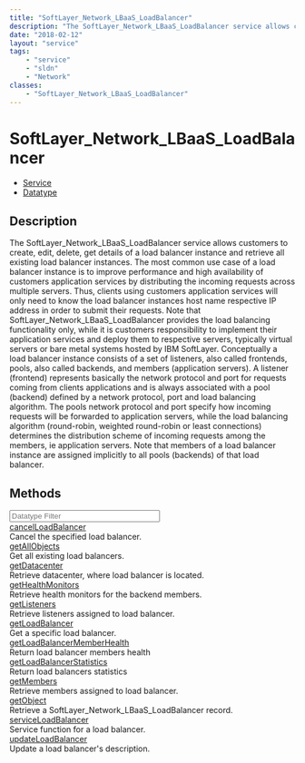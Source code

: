```yaml
---
title: "SoftLayer_Network_LBaaS_LoadBalancer"
description: "The SoftLayer_Network_LBaaS_LoadBalancer service allows customers to create, edit, delete, get details of a load balance... "
date: "2018-02-12"
layout: "service"
tags:
    - "service"
    - "sldn"
    - "Network"
classes:
    - "SoftLayer_Network_LBaaS_LoadBalancer"
---
```

# SoftLayer_Network_LBaaS_LoadBalancer
<div id='service-datatype'>
    <ul id='sldn-reference-tabs'>
    <li id='service'> <a href='/reference/services/SoftLayer_Network_LBaaS_LoadBalancer' >Service</a></li>    <li id='datatype'> <a href='/reference/datatypes/SoftLayer_Network_LBaaS_LoadBalancer' >Datatype</a></li>
    </ul>
</div>

## Description
The SoftLayer_Network_LBaaS_LoadBalancer service allows customers to create, edit, delete, get details of a load balancer instance and retrieve all existing load balancer instances. The most common use case of a load balancer instance is to improve performance and high availability of customers application services by distributing the incoming requests across multiple servers. Thus, clients using customers application services will only need to know the load balancer instances host name respective IP address in order to submit their requests. Note that SoftLayer_Network_LBaaS_LoadBalancer provides the load balancing functionality only, while it is customers responsibility to implement their application services and deploy them to respective servers, typically virtual servers or bare metal systems hosted by IBM SoftLayer. Conceptually a load balancer instance consists of a set of listeners, also called frontends, pools, also called backends, and members (application servers). A listener (frontend) represents basically the network protocol and port for requests coming from clients applications and is always associated with a pool (backend) defined by a network protocol, port and load balancing algorithm. The pools network protocol and port specify how incoming requests will be forwarded to application servers, while the load balancing algorithm (round-robin, weighted round-robin or least connections) determines the distribution scheme of incoming requests among the members, ie application servers. Note that members of a load balancer instance are assigned implicitly to all pools (backends) of that load balancer. 



        
<div id="properties" class="content">
    <h2>Methods</h2>
    <div class="view-filters">
        <div class="clearfix">
            <div class="search-input-box">
                <input placeholder="Datatype Filter" onkeyup="titleSearch(inputId='edit-combine', divId='method-div', elementClass='method-row')" 
                    type="text" id="edit-combine" value="" size="30" maxlength="128" class="form-text">
            </div>
        </div>
    </div>
    <div id="method-div">
            <div class="method-row">
                        <span class='view-field-title'><a href='/reference/services/SoftLayer_Network_LBaaS_LoadBalancer/cancelLoadBalancer'> cancelLoadBalancer</a> </span>
            <div class='views-field-body'>Cancel the specified load balancer. </div>
        </div>
            <div class="method-row">
                        <span class='view-field-title'><a href='/reference/services/SoftLayer_Network_LBaaS_LoadBalancer/getAllObjects'> getAllObjects</a> </span>
            <div class='views-field-body'>Get all existing load balancers. </div>
        </div>
            <div class="method-row">
                        <span class='view-field-title'><a href='/reference/services/SoftLayer_Network_LBaaS_LoadBalancer/getDatacenter'> getDatacenter</a> </span>
            <div class='views-field-body'>Retrieve datacenter, where load balancer is located.</div>
        </div>
            <div class="method-row">
                        <span class='view-field-title'><a href='/reference/services/SoftLayer_Network_LBaaS_LoadBalancer/getHealthMonitors'> getHealthMonitors</a> </span>
            <div class='views-field-body'>Retrieve health monitors for the backend members.</div>
        </div>
            <div class="method-row">
                        <span class='view-field-title'><a href='/reference/services/SoftLayer_Network_LBaaS_LoadBalancer/getListeners'> getListeners</a> </span>
            <div class='views-field-body'>Retrieve listeners assigned to load balancer.</div>
        </div>
            <div class="method-row">
                        <span class='view-field-title'><a href='/reference/services/SoftLayer_Network_LBaaS_LoadBalancer/getLoadBalancer'> getLoadBalancer</a> </span>
            <div class='views-field-body'>Get a specific load balancer. </div>
        </div>
            <div class="method-row">
                        <span class='view-field-title'><a href='/reference/services/SoftLayer_Network_LBaaS_LoadBalancer/getLoadBalancerMemberHealth'> getLoadBalancerMemberHealth</a> </span>
            <div class='views-field-body'>Return load balancer members health</div>
        </div>
            <div class="method-row">
                        <span class='view-field-title'><a href='/reference/services/SoftLayer_Network_LBaaS_LoadBalancer/getLoadBalancerStatistics'> getLoadBalancerStatistics</a> </span>
            <div class='views-field-body'>Return load balancers statistics</div>
        </div>
            <div class="method-row">
                        <span class='view-field-title'><a href='/reference/services/SoftLayer_Network_LBaaS_LoadBalancer/getMembers'> getMembers</a> </span>
            <div class='views-field-body'>Retrieve members assigned to load balancer.</div>
        </div>
            <div class="method-row">
                        <span class='view-field-title'><a href='/reference/services/SoftLayer_Network_LBaaS_LoadBalancer/getObject'> getObject</a> </span>
            <div class='views-field-body'>Retrieve a SoftLayer_Network_LBaaS_LoadBalancer record.</div>
        </div>
            <div class="method-row">
                        <span class='view-field-title'><a href='/reference/services/SoftLayer_Network_LBaaS_LoadBalancer/serviceLoadBalancer'> serviceLoadBalancer</a> </span>
            <div class='views-field-body'>Service function for a load balancer. </div>
        </div>
            <div class="method-row">
                        <span class='view-field-title'><a href='/reference/services/SoftLayer_Network_LBaaS_LoadBalancer/updateLoadBalancer'> updateLoadBalancer</a> </span>
            <div class='views-field-body'>Update a load balancer's description.</div>
        </div>
        </div>
</div>

